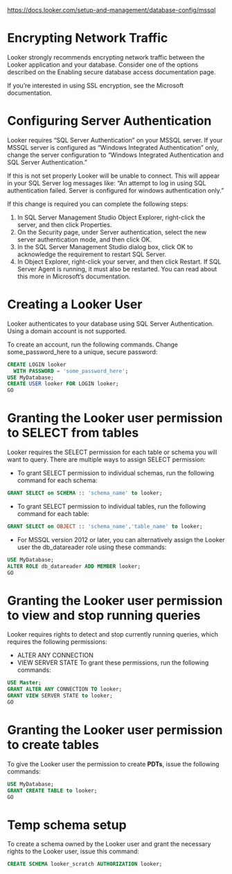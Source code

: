 https://docs.looker.com/setup-and-management/database-config/mssql


# Encrypting Network Traffic
Looker strongly recommends encrypting network traffic between the Looker application and your database. Consider one of the options described on the Enabling secure database access documentation page.

If you’re interested in using SSL encryption, see the Microsoft documentation.


# Configuring Server Authentication
Looker requires “SQL Server Authentication” on your MSSQL server. If your MSSQL server is configured as “Windows Integrated Authentication” only, change the server configuration to “Windows Integrated Authentication and SQL Server Authentication.”

If this is not set properly Looker will be unable to connect. This will appear in your SQL Server log messages like: “An attempt to log in using SQL authentication failed. Server is configured for windows authentication only.”

If this change is required you can complete the following steps:
1. In SQL Server Management Studio Object Explorer, right-click the server, and then click Properties.
2. On the Security page, under Server authentication, select the new server authentication mode, and then click OK.
3. In the SQL Server Management Studio dialog box, click OK to acknowledge the requirement to restart SQL Server.
4. In Object Explorer, right-click your server, and then click Restart. If SQL Server Agent is running, it must also be restarted.
You can read about this more in Microsoft’s documentation.


# Creating a Looker User

Looker authenticates to your database using SQL Server Authentication. Using a domain account is not supported.

To create an account, run the following commands. Change some_password_here to a unique, secure password:
```sql
CREATE LOGIN looker
  WITH PASSWORD = 'some_password_here';
USE MyDatabase;
CREATE USER looker FOR LOGIN looker;
GO
```


# Granting the Looker user permission to SELECT from tables
Looker requires the SELECT permission for each table or schema you will want to query. There are multiple ways to assign SELECT permission:
- To grant SELECT permission to individual schemas, run the following command for each schema:
```sql
GRANT SELECT on SCHEMA :: 'schema_name' to looker;
```
- To grant SELECT permission to individual tables, run the following command for each table:
```sql
GRANT SELECT on OBJECT :: 'schema_name'.'table_name' to looker;
```
- For MSSQL version 2012 or later, you can alternatively assign the Looker user the db_datareader role using these commands:
```sql
USE MyDatabase;
ALTER ROLE db_datareader ADD MEMBER looker;
GO
```

# Granting the Looker user permission to view and stop running queries
Looker requires rights to detect and stop currently running queries, which requires the following permissions:

- ALTER ANY CONNECTION
- VIEW SERVER STATE
To grant these permissions, run the following commands:
```sql
USE Master;
GRANT ALTER ANY CONNECTION TO looker;
GRANT VIEW SERVER STATE to looker;
GO
```
# Granting the Looker user permission to create tables
To give the Looker user the permission to create **PDTs**, issue the following commands:
```sql
USE MyDatabase;
GRANT CREATE TABLE to looker;
GO
```

# Temp schema setup
To create a schema owned by the Looker user and grant the necessary rights to the Looker user, issue this command:
```sql
CREATE SCHEMA looker_scratch AUTHORIZATION looker;
```




